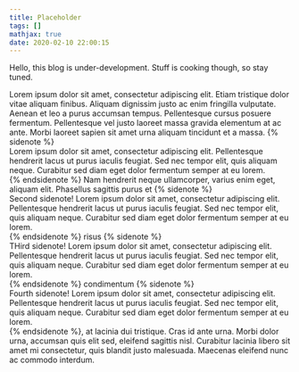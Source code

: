 ```yaml
---
title: Placeholder
tags: []
mathjax: true
date: 2020-02-10 22:00:15
---
```


<p>Hello, this blog is under-development. Stuff is cooking though, so stay tuned.</p><p>Lorem ipsum dolor sit amet, consectetur adipiscing elit. Etiam tristique dolor vitae aliquam finibus. Aliquam dignissim justo ac enim fringilla vulputate. Aenean et leo a purus accumsan tempus. Pellentesque cursus posuere fermentum. Pellentesque vel justo laoreet massa gravida elementum at ac ante. Morbi laoreet sapien sit amet urna aliquam tincidunt et a massa. {% sidenote %}<br>Lorem ipsum dolor sit amet, consectetur adipiscing elit. Pellentesque hendrerit lacus ut purus iaculis feugiat. Sed nec tempor elit, quis aliquam neque. Curabitur sed diam eget dolor fermentum semper at eu lorem.<br>{% endsidenote %} Nam hendrerit neque ullamcorper, varius enim eget, aliquam elit. Phasellus sagittis purus et {% sidenote %}<br>Second sidenote! Lorem ipsum dolor sit amet, consectetur adipiscing elit. Pellentesque hendrerit lacus ut purus iaculis feugiat. Sed nec tempor elit, quis aliquam neque. Curabitur sed diam eget dolor fermentum semper at eu lorem.<br>{% endsidenote %} risus {% sidenote %}<br>THird sidenote! Lorem ipsum dolor sit amet, consectetur adipiscing elit. Pellentesque hendrerit lacus ut purus iaculis feugiat. Sed nec tempor elit, quis aliquam neque. Curabitur sed diam eget dolor fermentum semper at eu lorem.<br>{% endsidenote %} condimentum {% sidenote %}<br>Fourth sidenote! Lorem ipsum dolor sit amet, consectetur adipiscing elit. Pellentesque hendrerit lacus ut purus iaculis feugiat. Sed nec tempor elit, quis aliquam neque. Curabitur sed diam eget dolor fermentum semper at eu lorem.<br>{% endsidenote %}, at lacinia dui tristique. Cras id ante urna. Morbi dolor urna, accumsan quis elit sed, eleifend sagittis nisl. Curabitur lacinia libero sit amet mi consectetur, quis blandit justo malesuada. Maecenas eleifend nunc ac commodo interdum.</p>